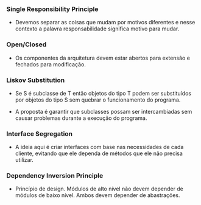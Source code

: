 ### Single Responsibility Principle

- Devemos separar as coisas que mudam por motivos diferentes e nesse contexto a palavra responsabilidade significa motivo para mudar.

### Open/Closed

- Os componentes da arquitetura devem estar abertos para extensão e fechados para modificação.

### Liskov Substitution

- Se S é subclasse de T então objetos do tipo T podem ser substituídos por objetos do tipo S sem quebrar o funcionamento do programa.

- A proposta é garantir que subclasses possam ser intercambiadas sem causar problemas durante a execução do programa.

### Interface Segregation

- A ideia aqui é criar interfaces com base nas necessidades de cada cliente, evitando que ele dependa de métodos que ele não precisa utilizar.

### Dependency Inversion Principle

- Princípio de design. Módulos de alto nível não devem depender de módulos de baixo nível. Ambos devem depender de abastrações.